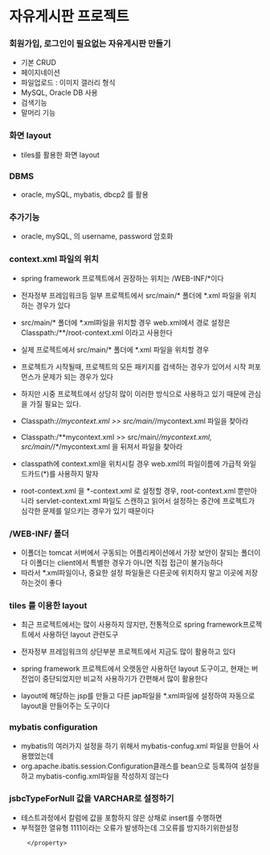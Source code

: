 # 자유게시판 프로젝트

### 회원가입, 로그인이 필요없는 자유게시판 만들기
* 기본 CRUD
* 페이지네이션
* 파일업로드 : 이미지 갤러리 형식
* MySQL, Oracle DB 사용
* 검색기능
* 말머리 기능

### 화면 layout
* tiles를 활용한 화면  layout

### DBMS
* oracle, mySQL, mybatis, dbcp2 를 활용

### 추가기능
* oracle, mySQL, 의 username, password 암호화

### context.xml 파일의 위치
* spring framework 프로젝트에서 권장하는 위치는 /WEB-INF/*이다
* 전자정부 프레임워크등 일부 프로젝트에서 src/main/* 폴더에 *.xml 파일을 위치하는 경우가 있다
* src/main/* 폴더에 *.xml파일을 위치할 경우 web.xml에서 경로 설정은 Classpath:/**/root-context.xml 이라고 사용한다
* 실제 프로젝트에서 src/main/* 폴더에 *.xml 파일을 위치할 경우
* 프로젝트가 시작될때, 프로젝트의 모든 패키지를 검색하는 경우가 있어서 시작 퍼포먼스가 문제가 되는 경우가 있다
* 하지만 시중 프로젝트에서 상당히 많이 이러한 방식으로 사용하고 있기 때문에 관심을 가질 필요는 있다.

* Classpath:/*/mycontext.xml >> src/main/*/mycontext.xml 파일을 찾아라
* Classpath:/**mycontext.xml >> src/main/*/mycontext.xml, src/main/*/*/mycontext.xml 을 뒤져서 파일을 찾아라

* classpath에 context.xml을 위치시킬 경우 web.xml의 파일이름에 가급적 와일드카드(*)를 사용하지 말자
* root-context.xml 을 *-context.xml 로 설정할 경우, root-context.xml 뿐만아니라 servlet-context.xml 파일도 스캔하고
  읽어서 설정하는 중간에 프로젝트가 심각한 문제를 일으키는 경우가 있기 때문이다
  
### /WEB-INF/ 폴더
* 이폴더는 tomcat 서버에서 구동되는 어플리케이션에서 가장 보안이 잘되는 폴더이다
  이폴더는 client에서 특별한 경우가 아니면 직접 접근이 불가능하다
* 따라서 *.xml파일이나, 중요한 설정 파일들은 다른곳에 위치하지 말고 이곳에 저장하는것이 좋다

### tiles 를 이용한 layout
* 최근 프로젝트에서는 많이 사용하지 않지만, 전통적으로 spring framework프로젝트에서 사용하던 layout 관련도구
* 전자정부 프레임워크의 상단부분 프로젝트에서 지금도 많이 활용하고 있다
* spring framework 프로젝트에서 오랫동안 사용하던 layout 도구이고, 현재는 버전업이 중단되었지만 비교적 사용하기가 간편해서 많이 활용한다

* layout에 해당하는 jsp를 만들고 다른 jap파일을  *.xml파일에 설정하여 자동으로 layout을 만들어주는 도구이다


### mybatis configuration
* mybatis의 여러가지 설정을 하기 위해서 mybatis-confug.xml 파일을 만들어 사용했었는데
* org.apache.ibatis.session.Configuration클래스를 bean으로 등록하여 설정을 하고
  mybatis-config.xml파일을 작성하지 않는다
  
### jsbcTypeForNull 값을 VARCHAR로 설정하기
* 테스트과정에서 칼럼에 값을 포함하지 않은 상채로 insert를 수행하면
* 부적절한 열유형 1111이라는 오류가 발생하는데 그오류를 방지하기위한설정 

<property name="typeAliasesPackage" value="com.biz.bbs.model"/>
         <property name="configuration">
         	<bean class="org.apache.ibatis.session.Configuration">
         		<property name="jdbcTypeForNull" value="VARCHAR"/>
         	</bean>
   
         </property>

